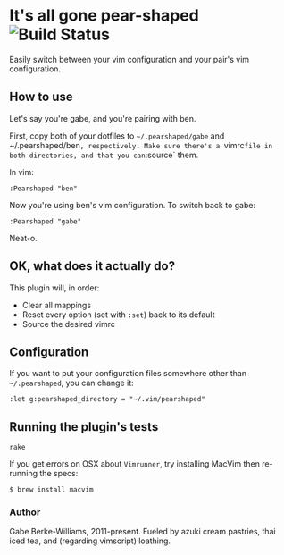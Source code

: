 # It's all gone pear-shaped ![![Build Status](https://travis-ci.org/gabebw/vim-spec-runner.svg?branch=master)](https://travis-ci.org/gabebw/vim-spec-runner)

Easily switch between your vim configuration and your pair's vim configuration.

## How to use
Let's say you're gabe, and you're pairing with ben.

First, copy both of your dotfiles to `~/.pearshaped/gabe` and
~/.pearshaped/ben`, respectively. Make sure there's a `vimrc` file in both
directories, and that you can `:source` them.

In vim:

```vim
:Pearshaped "ben"
```

Now you're using ben's vim configuration. To switch back to gabe:

```vim
:Pearshaped "gabe"
```

Neat-o.

## OK, what does it actually do?

This plugin will, in order:

* Clear all mappings
* Reset every option (set with `:set`) back to its default
* Source the desired vimrc

## Configuration

If you want to put your configuration files somewhere other than
`~/.pearshaped`, you can change it:

```vim
:let g:pearshaped_directory = "~/.vim/pearshaped"
```

## Running the plugin's tests

    rake

If you get errors on OSX about `Vimrunner`, try installing MacVim then re-running the specs:

    $ brew install macvim

### Author

Gabe Berke-Williams, 2011-present. Fueled by azuki cream pastries, thai iced
tea, and (regarding vimscript) loathing.
